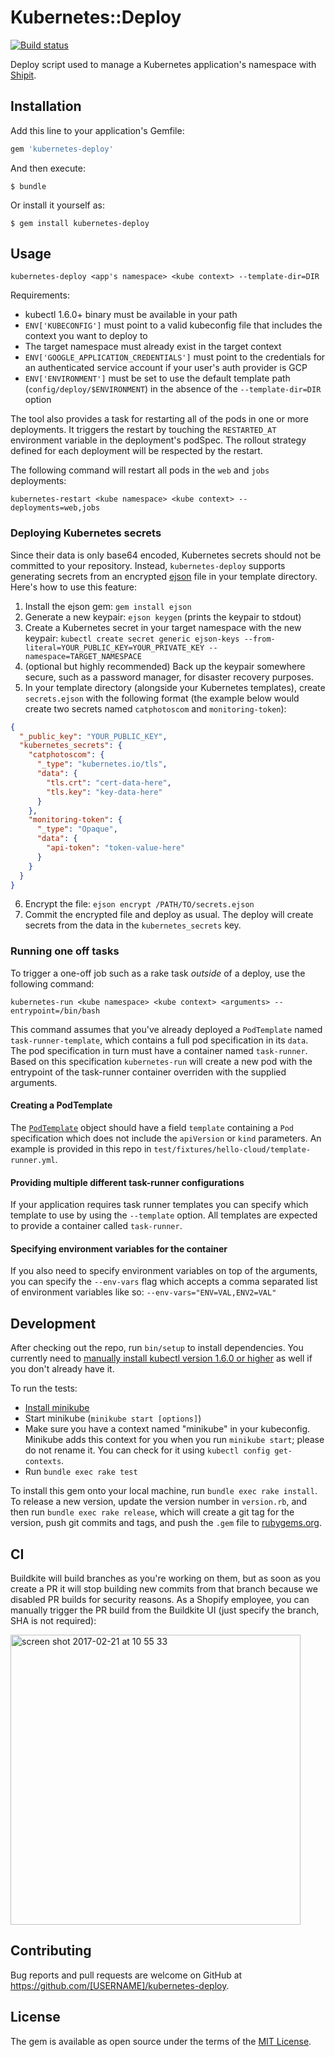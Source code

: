 # Kubernetes::Deploy

[![Build status](https://badge.buildkite.com/0f2d4956d49fbc795f9c17b0a741a6aa9ea532738e5f872ac8.svg?branch=master)](https://buildkite.com/shopify/kubernetes-deploy-gem)

Deploy script used to manage a Kubernetes application's namespace with [Shipit](https://github.com/Shopify/shipit-engine).

## Installation

Add this line to your application's Gemfile:

```ruby
gem 'kubernetes-deploy'
```

And then execute:

    $ bundle

Or install it yourself as:

    $ gem install kubernetes-deploy

## Usage

`kubernetes-deploy <app's namespace> <kube context> --template-dir=DIR`

Requirements:

 - kubectl 1.6.0+ binary must be available in your path
 - `ENV['KUBECONFIG']` must point to a valid kubeconfig file that includes the context you want to deploy to
 - The target namespace must already exist in the target context
 - `ENV['GOOGLE_APPLICATION_CREDENTIALS']` must point to the credentials for an authenticated service account if your user's auth provider is GCP
 - `ENV['ENVIRONMENT']` must be set to use the default template path (`config/deploy/$ENVIRONMENT`) in the absence of the `--template-dir=DIR` option

The tool also provides a task for restarting all of the pods in one or more deployments.
It triggers the restart by touching the `RESTARTED_AT` environment variable in the deployment's podSpec.
The rollout strategy defined for each deployment will be respected by the restart.

The following command will restart all pods in the `web` and `jobs` deployments:

`kubernetes-restart <kube namespace> <kube context> --deployments=web,jobs`

### Deploying Kubernetes secrets

Since their data is only base64 encoded, Kubernetes secrets should not be committed to your repository. Instead, `kubernetes-deploy` supports generating secrets from an encrypted [ejson](https://github.com/Shopify/ejson) file in your template directory. Here's how to use this feature:

1. Install the ejson gem: `gem install ejson`
2. Generate a new keypair: `ejson keygen` (prints the keypair to stdout)
3. Create a Kubernetes secret in your target namespace with the new keypair: `kubectl create secret generic ejson-keys --from-literal=YOUR_PUBLIC_KEY=YOUR_PRIVATE_KEY --namespace=TARGET_NAMESPACE`
4. (optional but highly recommended) Back up the keypair somewhere secure, such as a password manager, for disaster recovery purposes.
5. In your template directory (alongside your Kubernetes templates), create `secrets.ejson` with the following format (the example below would create two secrets named `catphotoscom` and `monitoring-token`):

```json
{
  "_public_key": "YOUR_PUBLIC_KEY",
  "kubernetes_secrets": {
    "catphotoscom": {
      "_type": "kubernetes.io/tls",
      "data": {
        "tls.crt": "cert-data-here",
        "tls.key": "key-data-here"
      }
    },
    "monitoring-token": {
      "_type": "Opaque",
      "data": {
        "api-token": "token-value-here"
      }
    }
  }
}
```

6. Encrypt the file: `ejson encrypt /PATH/TO/secrets.ejson`
7. Commit the encrypted file and deploy as usual. The deploy will create secrets from the data in the `kubernetes_secrets` key.

### Running one off tasks

To trigger a one-off job such as a rake task _outside_ of a deploy, use the following command:

`kubernetes-run <kube namespace> <kube context> <arguments> --entrypoint=/bin/bash`

This command assumes that you've already deployed a `PodTemplate` named `task-runner-template`, which contains a full pod specification in its `data`. The pod specification in turn must have a container named `task-runner`. Based on this specification `kubernetes-run` will create a new pod with the entrypoint of the task-runner container overriden with the supplied arguments.

#### Creating a PodTemplate

The [`PodTemplate`](https://kubernetes.io/docs/api-reference/v1.6/#podtemplate-v1-core) object should have a field `template` containing a `Pod` specification which does not include the `apiVersion` or `kind` parameters. An example is provided in this repo in `test/fixtures/hello-cloud/template-runner.yml`.

#### Providing multiple different task-runner configurations

If your application requires task runner templates you can specify which template to use by using the `--template` option. All templates are expected to provide a container called `task-runner`.

#### Specifying environment variables for the container

If you also need to specify environment variables on top of the arguments, you can specify the `--env-vars` flag which accepts a comma separated list of environment variables like so: `--env-vars="ENV=VAL,ENV2=VAL"`


## Development

After checking out the repo, run `bin/setup` to install dependencies. You currently need to [manually install kubectl version 1.6.0 or higher](https://kubernetes.io/docs/user-guide/prereqs/) as well if you don't already have it.

To run the tests:

* [Install minikube](https://kubernetes.io/docs/getting-started-guides/minikube/#installation)
* Start minikube (`minikube start [options]`)
* Make sure you have a context named "minikube" in your kubeconfig. Minikube adds this context for you when you run `minikube start`; please do not rename it. You can check for it using `kubectl config get-contexts`.
* Run `bundle exec rake test`

To install this gem onto your local machine, run `bundle exec rake install`. To release a new version, update the version number in `version.rb`, and then run `bundle exec rake release`, which will create a git tag for the version, push git commits and tags, and push the `.gem` file to [rubygems.org](https://rubygems.org).

## CI

Buildkite will build branches as you're working on them, but as soon as you create a PR it will stop building new commits from that branch because we disabled PR builds for security reasons.
As a Shopify employee, you can manually trigger the PR build from the Buildkite UI (just specify the branch, SHA is not required):

<img width="464" alt="screen shot 2017-02-21 at 10 55 33" src="https://cloud.githubusercontent.com/assets/522155/23172610/52771a3a-f824-11e6-8c8e-3d59c45e7ff8.png">


## Contributing

Bug reports and pull requests are welcome on GitHub at https://github.com/[USERNAME]/kubernetes-deploy.


## License

The gem is available as open source under the terms of the [MIT License](http://opensource.org/licenses/MIT).
